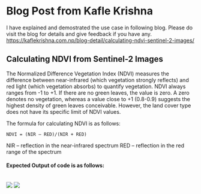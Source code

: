 # Blog Post from Kafle Krishna

I have explained and demostrated the use case in following blog. Please do visit the blog for details and give feedback if you have any.
https://kaflekrishna.com.np/blog-detail/calculating-ndvi-sentinel-2-images/

## Calculating NDVI from Sentinel-2 Images

The Normalized Difference Vegetation Index (NDVI) measures the difference between near-infrared (which vegetation strongly reflects) and red light (which vegetation absorbs) to quantify vegetation. NDVI always ranges from -1 to +1. If there are no green leaves, the value is zero. A zero denotes no vegetation, whereas a value close to +1 (0.8-0.9) suggests the highest density of green leaves conceivable. However, the land cover type does not have its specific limit of NDVI values.

The formula for calculating NDVI is as follows:

``` NDVI = (NIR — RED)/(NIR + RED) ```

NIR – reflection in the near-infrared spectrum
RED – reflection in the red range of the spectrum


#### Expected Output of code is as follows:
<br>

<img src = 'ndvi_cover.png' class="center">

<img src = 'ndvi.png' class="center">